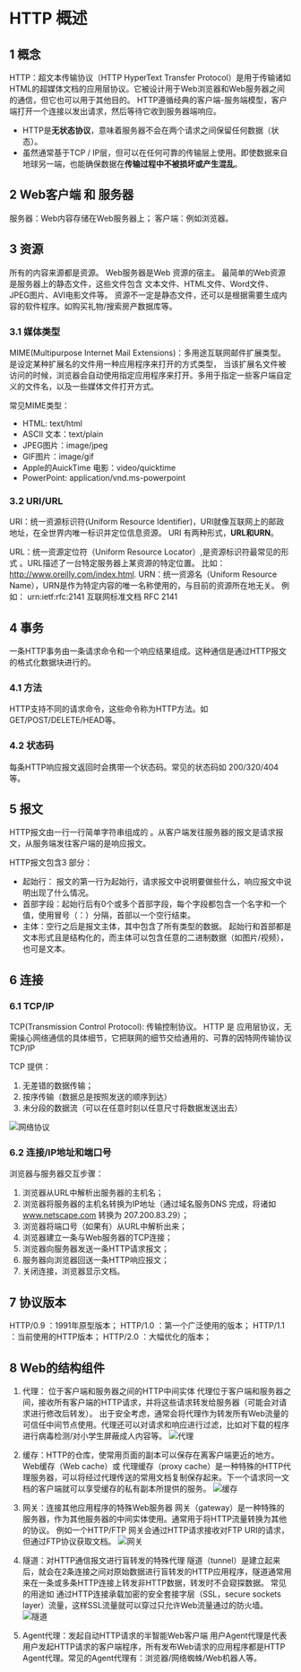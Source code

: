 # HTTP 概述

## 1 概念
HTTP：超文本传输​​协议（HTTP HyperText Transfer Protocol）是用于传输诸如HTML的超媒体文档的应用层协议。它被设计用于Web浏览器和Web服务器之间的通信，但它也可以用于其他目的。
HTTP遵循经典的客户端-服务端模型，客户端打开一个连接以发出请求，然后等待它收到服务器端响应。
- HTTP是**无状态协议**，意味着服务器不会在两个请求之间保留任何数据（状态）。
- 虽然通常基于TCP / IP层，但可以在任何可靠的传输层上使用。即使数据来自地球另一端，也能确保数据在**传输过程中不被损坏或产生混乱**。

## 2 Web客户端 和 服务器

服务器：Web内容存储在Web服务器上；
客户端：例如浏览器。

## 3 资源
所有的内容来源都是资源。
Web服务器是Web 资源的宿主。 最简单的Web资源是服务器上的静态文件，这些文件包含 文本文件、HTML文件、Word文件、JPEG图片、AVI电影文件等。
资源不一定是静态文件，还可以是根据需要生成内容的软件程序。如购买礼物/搜索房产数据库等。

### 3.1 媒体类型

MIME(Multipurpose Internet Mail Extensions)：多用途互联网邮件扩展类型。是设定某种扩展名的文件用一种应用程序来打开的方式类型，
当该扩展名文件被访问的时候，浏览器会自动使用指定应用程序来打开。多用于指定一些客户端自定义的文件名，以及一些媒体文件打开方式。

常见MIME类型：
- HTML: text/html
- ASCII 文本：text/plain
- JPEG图片：image/jpeg
- GIF图片：image/gif
- Apple的AuickTime 电影：video/quicktime
- PowerPoint: application/vnd.ms-powerpoint

### 3.2 URI/URL

URI：统一资源标识符(Uniform Resource Identifier)，URI就像互联网上的邮政地址，在全世界内唯一标识并定位信息资源。
URI 有两种形式，**URL和URN**。

URL：统一资源定位符（Uniform Resource Locator）,是资源标识符最常见的形式 。URL描述了一台特定服务器上某资源的特定位置。
比如： http://www.oreilly.com/index.html.
URN：统一资源名（Uniform Resource Name），URN是作为特定内容的唯一名称使用的，与目前的资源所在地无关。
例如： urn:ietf:rfc:2141  互联网标准文档 RFC 2141

## 4 事务

一条HTTP事务由一条请求命令和一个响应结果组成。这种通信是通过HTTP报文的格式化数据块进行的。

### 4.1 方法
HTTP支持不同的请求命令，这些命令称为HTTP方法。如GET/POST/DELETE/HEAD等。

### 4.2 状态码
每条HTTP响应报文返回时会携带一个状态码。常见的状态码如 200/320/404 等。


## 5 报文
HTTP报文由一行一行简单字符串组成的 。从客户端发往服务器的报文是请求报文，从服务端发往客户端的是响应报文。

HTTP报文包含3 部分：
- 起始行： 报文的第一行为起始行，请求报文中说明要做些什么，响应报文中说明出现了什么情况。
- 首部字段：起始行后有0个或多个首部字段，每个字段都包含一个名字和一个值，使用冒号（：）分隔，首部以一个空行结束。
- 主体：空行之后是报文主体，其中包含了所有类型的数据。  起始行和首部都是文本形式且是结构化的，而主体可以包含任意的二进制数据（如图片/视频），也可是文本。

## 6 连接
### 6.1 TCP/IP

TCP(Transmission Control Protocol): 传输控制协议。
HTTP 是 应用层协议，无需操心网络通信的具体细节，它把联网的细节交给通用的、可靠的因特网传输协议 TCP/IP

TCP 提供：
1. 无差错的数据传输；
2. 按序传输（数据总是按照发送的顺序到达）
3. 未分段的数据流（可以在任意时刻以任意尺寸将数据发送出去）

![网络协议](./网络协议.png)

### 6.2 连接/IP地址和端口号

浏览器与服务器交互步骤：
1. 浏览器从URL中解析出服务器的主机名；
2. 浏览器将服务器的主机名转换为IP地址（通过域名服务DNS 完成，将诸如 www.netscape.com 转换为 207.200.83.29）；
3. 浏览器将端口号（如果有）从URL中解析出来；
4. 浏览器建立一条与Web服务器的TCP连接；
5. 浏览器向服务器发送一条HTTP请求报文；
6. 服务器向浏览器回送一条HTTP响应报文；
7. 关闭连接，浏览器显示文档。

## 7 协议版本

HTTP/0.9 ：1991年原型版本；
HTTP/1.0 ：第一个广泛使用的版本；
HTTP/1.1 ：当前使用的HTTP版本；
HTTP/2.0 ：大幅优化的版本；

## 8 Web的结构组件

1. 代理： 位于客户端和服务器之间的HTTP中间实体
代理位于客户端和服务器之间，接收所有客户端的HTTP请求，并将这些请求转发给服务器（可能会对请求进行修改后转发）。
出于安全考虑，通常会将代理作为转发所有Web流量的可信任中间节点使用。代理还可以对请求和响应进行过滤，比如对下载的程序进行病毒检测/对小学生屏蔽成人内容等。
![代理](./代理.png)

2. 缓存：HTTP的仓库，使常用页面的副本可以保存在离客户端更近的地方。
Web缓存（Web cache）或 代理缓存（proxy cache）是一种特殊的HTTP代理服务器，可以将经过代理传送的常用文档复制保存起来。下一个请求同一文档的客户端就可以享受缓存的私有副本所提供的服务。
![缓存](./缓存.png)

3. 网关：连接其他应用程序的特殊Web服务器
网关（gateway）是一种特殊的服务器，作为其他服务器的中间实体使用。通常用于将HTTP流量转换为其他的协议。
例如一个HTTP/FTP 网关会通过HTTP请求接收对FTP URI的请求，但通过FTP协议获取文档。
![网关](./网关.png)

4. 隧道：对HTTP通信报文进行盲转发的特殊代理
隧道（tunnel）是建立起来后，就会在2条连接之间对原始数据进行盲转发的HTTP应用程序，隧道通常用来在一条或多条HTTP连接上转发非HTTP数据，转发时不会窥探数据。
常见的用途如 通过HTTP连接承载加密的安全套接字层（SSL，secure sockets layer）流量，这样SSL流量就可以穿过只允许Web流量通过的防火墙。
![隧道](./隧道.png)

5. Agent代理：发起自动HTTP请求的半智能Web客户端
用户Agent代理是代表用户发起HTTP请求的客户端程序，所有发布Web请求的应用程序都是HTTP Agent代理。常见的Agent代理有：浏览器/网络蜘蛛/Web机器人等。




































































































